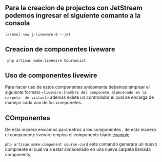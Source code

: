 ## Para la creacion de projectos con JetStream podemos ingresar el siguiente comanto a la consola 
`laravel new j-liveware-8 --jet`
## Creacion de componentes liveware
` php artisan make:livewire CourseList`
## Uso de componentes livewire
 Para hacer uso de estos componentes unicamente debemos emplear el siguiente formato
`<livewire:[nombre del componete alamcenado en la carpeta  de vistas]>`
 ademas existe un controlador el cual se encarga de manejar cada uno de los componetes.
 ## COmponentes
De esta manera enviamos parametros a los componentes , de esta manera el componente livewire emplea el componente blade [example](resources\views\livewire\course-list.blade.php)

 `php artisan make:component course-card` este comando generara un nuevo compnente el cual va a estar almacenado en una nueva carpeta llamada components, 